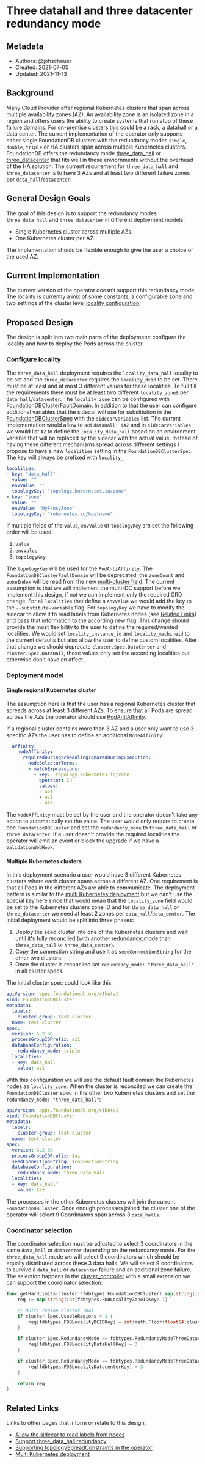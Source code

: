 # Three datahall and three datacenter redundancy mode

## Metadata

* Authors: @johscheuer
* Created: 2021-07-05
* Updated: 2021-11-13

## Background

Many Cloud Provider offer regional Kubernetes clusters that span across multiple availability zones (AZ).
An availability zone is an isolated zone in a region and offers users the ability to create systems that run atop of these failure domains.
For on-premise clusters this could be a rack, a datahall or a data center.
The current implementation of the operator only supports either single FoundationDB clusters with the redundancy modes `single`, `double`, `triple` or HA clusters span across multiple Kubernetes clusters.
FoundationDB offers the redundancy mode [three_data_hall](https://apple.github.io/foundationdb/configuration.html#single-datacenter-modes) or [three_datacenter](https://apple.github.io/foundationdb/configuration.html#datacenter-aware-mode) that fits well in these enviornments without the overhead of the HA solution.
The current requirement for `three_data_hall` and `three_datacenter` is to have 3 AZs and at least two different failure zones per `data_hall`/`datacenter`.

## General Design Goals

The goal of this design is to support the redundancy modes `three_data_hall` and `three_datacenter` in different deployment models:

* Single Kubernetes cluster across multiple AZs.
* One Kubernetes cluster per AZ.

The implementation should be flexible enough to give the user a choice of the used AZ.

## Current Implementation

The current version of the operator doesn't support this redundancy mode.
The locality is currently a mix of some constants, a configurable zone and two settings at the cluster level [locality configuration](https://github.com/FoundationDB/fdb-kubernetes-operator/blob/master/controllers/cluster_controller.go#L631-L642).

## Proposed Design

The design is split into two main parts of the deployment: configure the locality and how to deploy the Pods across the cluster.

### Configure locality

The `three_data_hall` deployment requires the `locality_data_hall` locality to be set and the `three_datacenter` requires the `locality_dcid` to be set.
There must be at least and at most 3 different values for these localities.
To full fill the requirements there must be at least two different `locality_zone`s per `data_hall`/`datacenter`.
The `locality_zone` can be configured with [FoundationDBClusterFaultDomain](https://github.com/FoundationDB/fdb-kubernetes-operator/blob/master/docs/cluster_spec.md#foundationdbclusterfaultdomain).
In addition to that the user can configure additional variables that the sidecar will use for substitution in the [FoundationDBClusterSpec](https://github.com/FoundationDB/fdb-kubernetes-operator/blob/master/docs/cluster_spec.md#foundationdbclusterspec) with the `sidecarVariables` list.
The current implementation would allow to set `dataHall: $AZ` and in `sidecarVariables` we would list `AZ` to define the `locality_data_hall` based on an environment variable that will be replaced by the sidecar with the actual value.
Instead of having these different mechanisms spread across different settings I propose to have a new `localities` setting in the `FoundationDBClusterSpec`.
The key will always be prefixed with `locality_`:

```yaml
localities:
- key: "data_hall"
  value: ""
  envValue: ""
  topologyKey: "topology.kubernetes.io/zone"
- key: "zone"
  value: ""
  envValue: "MyFancyZone"
  topologyKey: "kubernetes.io/hostname"
```

If multiple fields of the `value`, `envValue` or `topologyKey` are set the following order will be used:

1. `value`
1. `envValue`
1. `topologyKey`

The `topologyKey` will be used for the `PodAntiAffinity`.
The `FoundationDBClusterFaultDomain` will be deprecated, the `zoneCount` and `zoneIndex` will be read from the new [multi-cluster field](https://github.com/FoundationDB/fdb-kubernetes-operator/blob/master/docs/design/plugin_multi_fdb_support.md#proposed-design).
The current assumption is that we will implement the multi-DC support before we implement this design, if not we can implement only the required CRD change.
For all `localities` that define a `envValue` we would add the key to the `--substitute-variable` flag.
For `topologyKey` we have to modify the sidecar to allow it to read labels from Kubernetes nodes (see [Related Links](#related-links)) and pass that information to the according new flag.
This change should provide the most flexibility to the user to define the required/wanted localities.
We would set `locality_instance_id` and `locality_machineid` to the current defaults but also allow the user to define custom localities.
After that change we should deprecate `cluster.Spec.DataCenter` and `cluster.Spec.DataHall`, those values only set the according localities but otherwise don't have an affect.

### Deployment model

#### Single regional Kubernetes cluster

The assumption here is that the user has a regional Kubernetes cluster that spreads across at least 3 different AZs.
To ensure that all Pods are spread across the AZs the operator should use [PodAntiAffinity](https://kubernetes.io/docs/concepts/scheduling-eviction/assign-pod-node).


If a regional cluster contains more than 3 AZ and a user only want to use 3 specific AZs the user has to define an additional `NodeAffinity`:

```yaml
  affinity:
    nodeAffinity:
      requiredDuringSchedulingIgnoredDuringExecution:
        nodeSelectorTerms:
        - matchExpressions:
          - key:  topology.kubernetes.io/zone 
            operator: In
            values:
            - az1
            - az2
            - az3
```

The `NodeAffinity` must be set by the user and the operator doesn't take any action to automatically set the value.
The user would only require to create one `FoundationDBCluster` and set the `redundancy_mode` to `three_data_hall` or `three_datacenter`.
If a user doesn't provide the required localities the operator will emit an event or block the upgrade if we have a `ValidationWebHook`.

#### Multiple Kubernetes clusters

In this deployment scenario a user would have 3 different Kubernetes clusters where each cluster spans across a different AZ.
One requirement is that all Pods in the different AZs are able to communicate.
The deployment pattern is similar to the [multi Kubernetes deployment](https://github.com/FoundationDB/fdb-kubernetes-operator/blob/master/docs/manual/fault_domains.md#option-2-multi-kubernetes-replication) but we can't use the special key here since that would mean that the `locality_zone` field would be set to the Kubernetes clusters zone ID and for `three_data_hall` or `three_datacenter` we need at least 2 zones per `data_hall`/`data_center`.
The initial deployment would be split into three phases:

1. Deploy the seed cluster into one of the Kubernetes clusters and wait until it's fully reconciled (with another redundancy_mode than `three_data_hall` or `three_data_center`).
1. Copy the connection string and use it as `seedConnectionString` for the other two clusters.
1. Once the cluster is reconciled set `redundancy_mode: "three_data_hall"` in all cluster specs.

The initial cluster spec could look like this:

```yaml
apiVersion: apps.foundationdb.org/v1beta1
kind: FoundationDBCluster
metadata:
  labels:
    cluster-group: test-cluster
  name: test-cluster
spec:
  version: 6.2.30
  processGroupIDPrefix: az1
  databaseConfiguration:
    redundancy_mode: triple
  localities:
  - key: data_hall
    value: az1
```

With this configuration we will use the default fault domain the Kubernetes nodes as `locality_zone`.
When the cluster is reconciled we can create the `FoundationDBCluster` spec in the other two Kubernetes clusters and set the `redundancy_mode: "three_data_hall"`:

```yaml
apiVersion: apps.foundationdb.org/v1beta1
kind: FoundationDBCluster
metadata:
  labels:
    cluster-group: test-cluster
  name: test-cluster
spec:
  version: 6.2.30
  processGroupIDPrefix: $az
  seedConnectionString: $connectionString
  databaseConfiguration:
    redundancy_mode: three_data_hall
  localities:
  - key: data_hall"
    value: $az
```

The processes in the other Kubernetes clusters will join the current `FoundationDBCluster`.
Once enough processes joined the cluster one of the operator will select 9 Coordinators span across 3 `data_halls`.

### Coordinator selection

The coordinator selection must be adjusted to select 3 coordinators in the same `data_hall` or `datacenter` depending on the redundancy mode.
For the `three_data_hall` mode we will select 9 coordinators which should be equally distributed across these 3 data halls.
We will select 9 coordinators to survive a `data_hall` or `datacenter` failure and an additional zone failure.
The selection happens in the [cluster_controller](https://github.com/FoundationDB/fdb-kubernetes-operator/blob/master/controllers/cluster_controller.go#L1283-L1292) with a small extension we can support the coordinator selection:

```go
func getHardLimits(cluster *fdbtypes.FoundationDBCluster) map[string]int {
    req := map[string]int{fdbtypes.FDBLocalityZoneIDKey: 1}

    // Multi region cluster (HA)
    if cluster.Spec.UsableRegions > 1 {
        req[fdbtypes.FDBLocalityDCIDKey] = int(math.Floor(float64(cluster.DesiredCoordinatorCount()) / 2.0))
    }

    if cluster.Spec.RedundancyMode == fdbtypes.RedundancyModeThreeDataHall {
        req[fdbtypes.FDBLocalityDataHallKey] = 3
    }

    if cluster.Spec.RedundancyMode == fdbtypes.RedundancyModeThreeDatacenter {
        req[fdbtypes.FDBLocalityDatacenterKey] = 3
    }

    return req
}
```

## Related Links

Links to other pages that inform or relate to this design.

* [Allow the sidecar to read labels from nodes](https://github.com/FoundationDB/fdb-kubernetes-operator/issues/817)
* [Support three_data_hall redundancy](https://github.com/FoundationDB/fdb-kubernetes-operator/issues/348)
* [Supporting topologySpreadConstraints in the operator](https://github.com/FoundationDB/fdb-kubernetes-operator/issues/361)
* [Multi Kubernetes deployment](https://github.com/FoundationDB/fdb-kubernetes-operator/blob/master/docs/manual/fault_domains.md#option-2-multi-kubernetes-replication)
